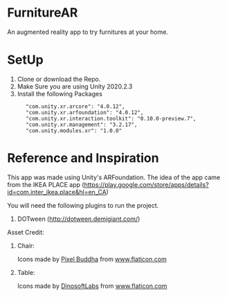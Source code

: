 # FurnitureAR
An augmented reality app to try furnitures at your home.

# SetUp
1. Clone or download the Repo.
2. Make Sure you are using Unity 2020.2.3
3. Install the following Packages

```
      "com.unity.xr.arcore": "4.0.12",
      "com.unity.xr.arfoundation": "4.0.12",
      "com.unity.xr.interaction.toolkit": "0.10.0-preview.7",
      "com.unity.xr.management": "3.2.17",
      "com.unity.modules.xr": "1.0.0"
```


# Reference and Inspiration

This app was made using Unity's ARFoundation. The idea of the app came from the IKEA PLACE app (https://play.google.com/store/apps/details?id=com.inter_ikea.place&hl=en_CA)

You will need the following plugins to run the project.
1. DOTween (http://dotween.demigiant.com/)


Asset Credit:
1. Chair: <div>Icons made by <a href="https://www.flaticon.com/free-icon/info@pixelbuddha.net" title="Pixel Buddha">Pixel Buddha</a> from <a href="https://www.flaticon.com/" title="Flaticon">www.flaticon.com</a></div>

2. Table: <div>Icons made by <a href="https://www.flaticon.com/authors/dinosoftlabs" title="DinosoftLabs">DinosoftLabs</a> from <a href="https://www.flaticon.com/" title="Flaticon">www.flaticon.com</a></div>
